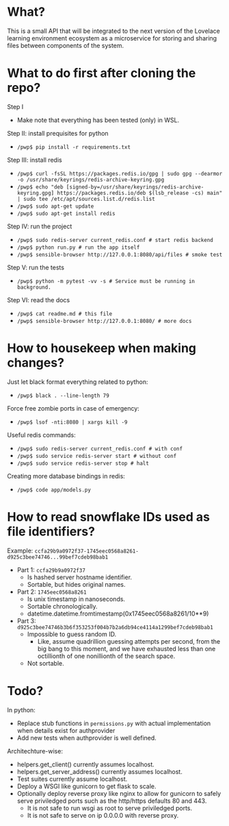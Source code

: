 # What?

This is a small API that will be integrated to the next version of the Lovelace learning environment 
ecosystem as a microservice for storing and sharing files between components of the system. 




# What to do first after cloning the repo?
Step I
* Make note that everything has been tested (only) in WSL.

Step II: install prequisites for python
* `/pwp$ pip install -r requirements.txt`

Step III: install redis
* `/pwp$ curl -fsSL https://packages.redis.io/gpg | sudo gpg --dearmor -o /usr/share/keyrings/redis-archive-keyring.gpg`
* `/pwp$ echo "deb [signed-by=/usr/share/keyrings/redis-archive-keyring.gpg] https://packages.redis.io/deb $(lsb_release -cs) main" | sudo tee /etc/apt/sources.list.d/redis.list`
* `/pwp$ sudo apt-get update`
* `/pwp$ sudo apt-get install redis`

Step IV: run the project
* `/pwp$ sudo redis-server current_redis.conf # start redis backend`
* `/pwp$ python run.py # run the app itself`
* `/pwp$ sensible-browser http://127.0.0.1:8080/api/files # smoke test`

Step V: run the tests
* `/pwp$ python -m pytest -vv -s # Service must be running in background.`

Step VI: read the docs
* `/pwp$ cat readme.md # this file`
* `/pwp$ sensible-browser http://127.0.0.1:8080/ # more docs`





# How to housekeep when making changes?
Just let black format everything related to python:
* `/pwp$ black . --line-length 79`

Force free zombie ports in case of emergency:
* `/pwp$ lsof -nti:8080 | xargs kill -9`

Useful redis commands:
* `/pwp$ sudo redis-server current_redis.conf # with conf`
* `/pwp$ sudo service redis-server start # without conf`
* `/pwp$ sudo service redis-server stop # halt`

Creating more database bindings in redis:
* `/pwp$ code app/models.py`




# How to read snowflake IDs used as file identifiers?
Example: `ccfa29b9a0972f37-1745eec0568a8261-d925c3bee74746...99bef7cdeb98bab1`
* Part 1: `ccfa29b9a0972f37`
  * Is hashed server hostname identifier.
  * Sortable, but hides original names.
* Part 2: `1745eec0568a8261`
  * Is unix timestamp in nanoseconds.
  * Sortable chronologically.
  * datetime.datetime.fromtimestamp(0x1745eec0568a8261/10**9)
* Part 3: `d925c3bee74746b3b6f353253f004b7b2a6db94ce4114a1299bef7cdeb98bab1`
  * Impossible to guess random ID.
    * Like, assume quadrillion guessing attempts per second, from the big bang
      to this moment, and we have exhausted less than one octillionth of one
      nonillionth of the search space.
  * Not sortable.



# Todo?
In python:
* Replace stub functions in `permissions.py` with actual implementation
  when details exist for authprovider
* Add new tests when authprovider is well defined.

Architechture-wise:
* helpers.get_client() currently assumes localhost.
* helpers.get_server_address() currently assumes localhost.
* Test suites currently assume localhost.
* Deploy a WSGI like gunicorn to get flask to scale.
* Optionally deploy reverse proxy like nginx to allow for gunicorn to safely
  serve priviledged ports such as the http/https defaults 80 and 443.
  * It is not safe to run wsgi as root to serve priviledged ports.
  * It is not safe to serve on ip 0.0.0.0 with reverse proxy.
